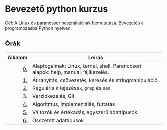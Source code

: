 # Bevezető python kurzus

Cél: A Linux és parancssor használatának bemutatása. Bevezetés a programozásba Python nyelven.

## Órák

| Alkalom | Leírás |
|--------:|--------|
| [0.](https://github.com/mittelholcz/linuxandpython2020/blob/master/00.intro/)   | Alapfogalmak: Linux, kernel, shell. Paranccsori alapok: help, manual, fájlkezelés. |
| [1.](https://github.com/mittelholcz/linuxandpython2020/blob/master/01.shell/)   | Átirányítás, csővezeték, keresés és stringmanipuláció. |
| [2.](https://github.com/mittelholcz/linuxandpython2020/blob/master/02.regex/)   | Reguláris kifejezések, `grep` és `sed` |
| 3. | Verziókezelés, Git |
| [4.](https://github.com/mittelholcz/linuxandpython2020/blob/master/04.prog/)    | Algoritmus, implementálás, futtatás |
| [5.](https://github.com/mittelholcz/linuxandpython2020/blob/master/05.types/)   | Változók és értékadás, egyszerű adattípusok |
| [6.](https://github.com/mittelholcz/linuxandpython2020/blob/master/06.comp/)    | Összetett adattípusok |
